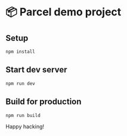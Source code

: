 # 📦 Parcel demo project

## Setup

```
npm install
```

## Start dev server

```
npm run dev
```

## Build for production

```
npm run build
```

Happy hacking!
